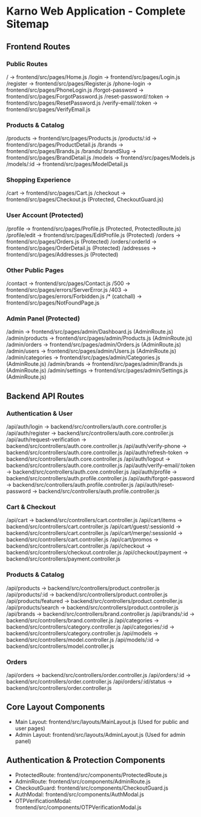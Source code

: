 # Karno Web Application - Complete Sitemap

## Frontend Routes

### Public Routes
/                       → frontend/src/pages/Home.js
/login                  → frontend/src/pages/Login.js
/register               → frontend/src/pages/Register.js
/phone-login            → frontend/src/pages/PhoneLogin.js
/forgot-password        → frontend/src/pages/ForgotPassword.js
/reset-password/:token  → frontend/src/pages/ResetPassword.js
/verify-email/:token    → frontend/src/pages/VerifyEmail.js

### Products & Catalog
/products               → frontend/src/pages/Products.js
  /products/:id         → frontend/src/pages/ProductDetail.js
/brands                 → frontend/src/pages/Brands.js
  /brands/:brandSlug    → frontend/src/pages/BrandDetail.js
/models                 → frontend/src/pages/Models.js
  /models/:id           → frontend/src/pages/ModelDetail.js

### Shopping Experience
/cart                   → frontend/src/pages/Cart.js
/checkout               → frontend/src/pages/Checkout.js (Protected, CheckoutGuard.js)

### User Account (Protected)
/profile                → frontend/src/pages/Profile.js (Protected, ProtectedRoute.js)
  /profile/edit         → frontend/src/pages/EditProfile.js (Protected)
/orders                 → frontend/src/pages/Orders.js (Protected)
  /orders/:orderId      → frontend/src/pages/OrderDetail.js (Protected)
/addresses              → frontend/src/pages/Addresses.js (Protected)

### Other Public Pages
/contact                → frontend/src/pages/Contact.js
/500                    → frontend/src/pages/errors/ServerError.js
/403                    → frontend/src/pages/errors/Forbidden.js
/* (catchall)           → frontend/src/pages/NotFoundPage.js

### Admin Panel (Protected)
/admin                  → frontend/src/pages/admin/Dashboard.js (AdminRoute.js)
  /admin/products       → frontend/src/pages/admin/Products.js (AdminRoute.js)
  /admin/orders         → frontend/src/pages/admin/Orders.js (AdminRoute.js)
  /admin/users          → frontend/src/pages/admin/Users.js (AdminRoute.js)
  /admin/categories     → frontend/src/pages/admin/Categories.js (AdminRoute.js)
  /admin/brands         → frontend/src/pages/admin/Brands.js (AdminRoute.js)
  /admin/settings       → frontend/src/pages/admin/Settings.js (AdminRoute.js)

## Backend API Routes

### Authentication & User
/api/auth/login                → backend/src/controllers/auth.core.controller.js
/api/auth/register             → backend/src/controllers/auth.core.controller.js
/api/auth/request-verification → backend/src/controllers/auth.core.controller.js
/api/auth/verify-phone         → backend/src/controllers/auth.core.controller.js
/api/auth/refresh-token        → backend/src/controllers/auth.core.controller.js
/api/auth/logout               → backend/src/controllers/auth.core.controller.js
/api/auth/verify-email/:token  → backend/src/controllers/auth.core.controller.js
/api/auth/profile              → backend/src/controllers/auth.profile.controller.js
/api/auth/forgot-password      → backend/src/controllers/auth.profile.controller.js
/api/auth/reset-password       → backend/src/controllers/auth.profile.controller.js

### Cart & Checkout
/api/cart                      → backend/src/controllers/cart.controller.js
  /api/cart/items              → backend/src/controllers/cart.controller.js
  /api/cart/guest/:sessionId   → backend/src/controllers/cart.controller.js
  /api/cart/merge/:sessionId   → backend/src/controllers/cart.controller.js
  /api/cart/promos             → backend/src/controllers/cart.controller.js
/api/checkout                  → backend/src/controllers/checkout.controller.js
  /api/checkout/payment        → backend/src/controllers/payment.controller.js

### Products & Catalog
/api/products                  → backend/src/controllers/product.controller.js
  /api/products/:id            → backend/src/controllers/product.controller.js
  /api/products/featured       → backend/src/controllers/product.controller.js
  /api/products/search         → backend/src/controllers/product.controller.js
/api/brands                    → backend/src/controllers/brand.controller.js
  /api/brands/:id              → backend/src/controllers/brand.controller.js
/api/categories                → backend/src/controllers/category.controller.js
  /api/categories/:id          → backend/src/controllers/category.controller.js
/api/models                    → backend/src/controllers/model.controller.js
  /api/models/:id              → backend/src/controllers/model.controller.js

### Orders
/api/orders                    → backend/src/controllers/order.controller.js
  /api/orders/:id              → backend/src/controllers/order.controller.js
  /api/orders/:id/status       → backend/src/controllers/order.controller.js

## Core Layout Components
- Main Layout: frontend/src/layouts/MainLayout.js (Used for public and user pages)
- Admin Layout: frontend/src/layouts/AdminLayout.js (Used for admin panel)

## Authentication & Protection Components
- ProtectedRoute: frontend/src/components/ProtectedRoute.js
- AdminRoute: frontend/src/components/AdminRoute.js
- CheckoutGuard: frontend/src/components/CheckoutGuard.js
- AuthModal: frontend/src/components/AuthModal.js
- OTPVerificationModal: frontend/src/components/OTPVerificationModal.js 